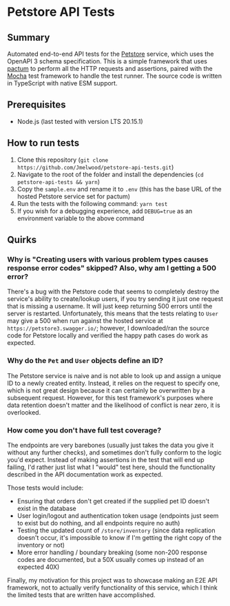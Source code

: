 # Petstore API Tests

## Summary

Automated end-to-end API tests for the [Petstore](https://petstore3.swagger.io/) service, which uses the OpenAPI 3 schema specification. This is a simple framework that uses [pactum](https://pactumjs.github.io/) to perform all the HTTP requests and assertions, paired with the [Mocha](https://mochajs.org) test framework to handle the test runner. The source code is written in TypeScript with native ESM support.

## Prerequisites

- Node.js (last tested with version LTS 20.15.1)

## How to run tests

1. Clone this repository (`git clone https://github.com/Jmelwood/petstore-api-tests.git`)
2. Navigate to the root of the folder and install the dependencies (`cd petstore-api-tests && yarn`)
3. Copy the `sample.env` and rename it to `.env` (this has the base URL of the hosted Petstore service set for pactum)
4. Run the tests with the following command: `yarn test`
5. If you wish for a debugging experience, add `DEBUG=true` as an environment variable to the above command

## Quirks

### Why is "Creating users with various problem types causes response error codes" skipped? Also, why am I getting a 500 error?

There's a bug with the Petstore code that seems to completely destroy the service's ability to create/lookup users, if you try sending it just one request that is missing a username. It will just keep returning 500 errors until the server is restarted. Unfortunately, this means that the tests relating to `User` may give a 500 when run against the hosted service at `https://petstore3.swagger.io/`; however, I downloaded/ran the source code for Petstore locally and verified the happy path cases do work as expected.

### Why do the `Pet` and `User` objects define an ID?

The Petstore service is naive and is not able to look up and assign a unique ID to a newly created entity. Instead, it relies on the request to specify one, which is not great design because it can certainly be overwritten by a subsequent request. However, for this test framework's purposes where data retention doesn't matter and the likelihood of conflict is near zero, it is overlooked.

### How come you don't have full test coverage?

The endpoints are very barebones (usually just takes the data you give it without any further checks), and sometimes don't fully conform to the logic you'd expect. Instead of making assertions in the test that will end up failing, I'd rather just list what I "would" test here, should the functionality described in the API documentation work as expected.

Those tests would include:

- Ensuring that orders don't get created if the supplied pet ID doesn't exist in the database
- User login/logout and authentication token usage (endpoints just seem to exist but do nothing, and all endpoints require no auth)
- Testing the updated count of `/store/inventory` (since data replication doesn't occur, it's impossible to know if I'm getting the right copy of the inventory or not)
- More error handling / boundary breaking (some non-200 response codes are documented, but a 50X usually comes up instead of an expected 40X)

Finally, my motivation for this project was to showcase making an E2E API framework, not to actually verify functionality of this service, which I think the limited tests that are written have accomplished.
